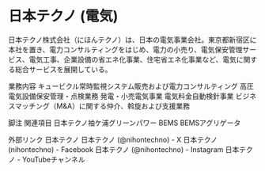 # 日本テクノ (電気)

日本テクノ株式会社（にほんテクノ）は、日本の電気事業会社。東京都新宿区に本社を置き、電力コンサルティングをはじめ、電力の小売り、電気保安管理サービス、電気工事、企業設備の省エネ化事業、住宅省エネ化事業など、電気に関する総合サービスを展開している。

業務内容
キュービクル常時監視システム販売および電力コンサルティング
高圧電気設備保安管理・点検業務
発電・小売電気事業
電気料金自動検針事業
ビジネスマッチング（M&A）に関する仲介、斡旋および支援業務

脚注
関連項目
日本テクノ袖ケ浦グリーンパワー
BEMS
BEMSアグリゲータ

外部リンク
日本テクノ
日本テクノ (@nihontechno) - X
日本テクノ (nihontechno) - Facebook
日本テクノ (@nihontechno) - Instagram
日本テクノ - YouTubeチャンネル